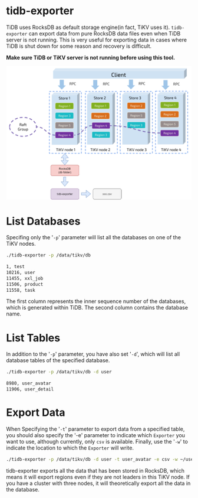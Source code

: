 # tidb-exporter

TiDB uses RocksDB as default storage engine(in fact, TiKV uses it). `tidb-exporter` can export data from pure RocksDB data files even when TiDB server is not running. This is very useful for exporting data in cases where TiDB is shut down for some reason and recovery is difficult.

**Make sure TiDB or TiKV server is not running before using this tool.**

![tidb-exporter](assets/tidb-exporter.png)

# List Databases

Specifing only the '`-p`' parameter will list all the databases on one of the TiKV nodes.

```bash
./tidb-exporter -p /data/tikv/db
```
```
1, test
10216, user
11455, xxl_job
11506, product
11558, task
```

The first column represents the inner sequence number of the databases, which is generated within TiDB. The second column contains the database name. 

# List Tables

In addition to the '`-p`' parameter, you have also set '`-d`', which will list all database tables of the specified database.

```bash
./tidb-exporter -p /data/tikv/db -d user
```
```
8980, user_avatar
11906, user_detail
```

# Export Data

When Specifying the '`-t`' parameter to export data from a specified table, you should also specify the '-e' parameter to indicate which `Exporter` you want to use, although currently, only `csv` is available. Finally, use the '`-w`' to indicate the location to which the `Exporter` will write.

```bash
./tidb-exporter -p /data/tikv/db -d user -t user_avatar -e csv -w ~/user.csv
```

tidb-exporter exports all the data that has been stored in RocksDB, which means it will export regions even if they are not leaders in this TiKV node. If you have a cluster with three nodes, it will theoretically export all the data in the database.